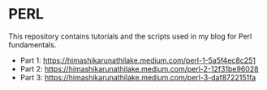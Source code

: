 # PERL

This repository contains tutorials and the scripts used in my blog for Perl fundamentals.

- Part 1: https://himashikarunathilake.medium.com/perl-1-5a5f4ec8c251
- Part 2: https://himashikarunathilake.medium.com/perl-2-12f31be96028
- Part 3: https://himashikarunathilake.medium.com/perl-3-daf8722151fa